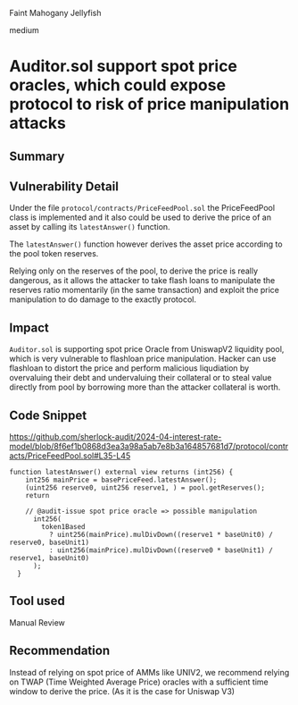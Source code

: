 Faint Mahogany Jellyfish

medium

# Auditor.sol support spot price oracles, which could expose protocol to risk of price manipulation attacks

## Summary

## Vulnerability Detail
Under the file `protocol/contracts/PriceFeedPool.sol` the PriceFeedPool class is implemented and it also could be used to derive the price of an asset by calling its `latestAnswer()` function.

The `latestAnswer()` function however derives the asset price according to the pool token reserves.

Relying only on the reserves of the pool, to derive the price is really dangerous, as it allows the attacker to take flash loans to manipulate the reserves ratio momentarily (in the same transaction) and exploit the price manipulation to do damage to the exactly protocol.

## Impact
`Auditor.sol` is supporting spot price Oracle from UniswapV2 liquidity pool, which is very vulnerable to flashloan price manipulation. Hacker can use flashloan to distort the price and perform malicious liqudiation  by overvaluing their debt and undervaluing their collateral or to steal value directly from pool by borrowing more than the attacker collateral is worth.

## Code Snippet
https://github.com/sherlock-audit/2024-04-interest-rate-model/blob/8f6ef1b0868d3ea3a98a5ab7e8b3a164857681d7/protocol/contracts/PriceFeedPool.sol#L35-L45

```solidity
function latestAnswer() external view returns (int256) {
    int256 mainPrice = basePriceFeed.latestAnswer();
    (uint256 reserve0, uint256 reserve1, ) = pool.getReserves();
    return
    
    // @audit-issue spot price oracle => possible manipulation
      int256(
        token1Based
          ? uint256(mainPrice).mulDivDown((reserve1 * baseUnit0) / reserve0, baseUnit1)
          : uint256(mainPrice).mulDivDown((reserve0 * baseUnit1) / reserve1, baseUnit0)
      );
  }

```
## Tool used

Manual Review

## Recommendation
Instead of relying on spot price of AMMs like UNIV2, we recommend relying on TWAP (Time Weighted Average Price) oracles with a sufficient time window to derive the price. (As it is the case for Uniswap V3)